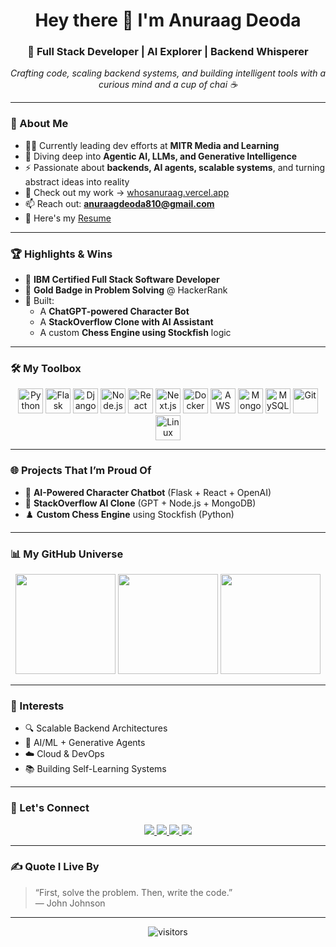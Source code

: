 <h1 align="center">Hey there 👋 I'm Anuraag Deoda</h1>
<h3 align="center">🚀 Full Stack Developer | AI Explorer | Backend Whisperer</h3>

<p align="center">
  <em>Crafting code, scaling backend systems, and building intelligent tools with a curious mind and a cup of chai ☕</em>
</p>

---

### 🧠 About Me

- 🧑‍💻 Currently leading dev efforts at **MITR Media and Learning**
- 🧠 Diving deep into **Agentic AI, LLMs, and Generative Intelligence**
- ⚡ Passionate about **backends, AI agents, scalable systems**, and turning abstract ideas into reality
- 💼 Check out my work → [whosanuraag.vercel.app](https://whosanuraag.vercel.app)
- 📫 Reach out: **anuraagdeoda810@gmail.com**
- 📄 Here's my [Resume](https://smallpdf.com/file#s=2619d5a6-b903-4e27-8582-98b81bd86f0f)

---

### 🏆 Highlights & Wins

- 🏅 **IBM Certified Full Stack Software Developer**
- 🥇 **Gold Badge in Problem Solving** @ HackerRank
- 🤖 Built:
  - A **ChatGPT-powered Character Bot**
  - A **StackOverflow Clone with AI Assistant**
  - A custom **Chess Engine using Stockfish** logic

---

### 🛠️ My Toolbox

<p align="center">
  <img src="https://cdn.jsdelivr.net/gh/devicons/devicon/icons/python/python-original.svg" height="40" alt="Python"/>
  <img src="https://cdn.jsdelivr.net/gh/devicons/devicon/icons/flask/flask-original.svg" height="40" alt="Flask"/>
  <img src="https://cdn.jsdelivr.net/gh/devicons/devicon/icons/django/django-plain.svg" height="40" alt="Django"/>
  <img src="https://cdn.jsdelivr.net/gh/devicons/devicon/icons/nodejs/nodejs-original.svg" height="40" alt="Node.js"/>
  <img src="https://cdn.jsdelivr.net/gh/devicons/devicon/icons/react/react-original.svg" height="40" alt="React"/>
  <img src="https://cdn.jsdelivr.net/gh/devicons/devicon/icons/nextjs/nextjs-original.svg" height="40" alt="Next.js"/>
  <img src="https://cdn.jsdelivr.net/gh/devicons/devicon/icons/docker/docker-original.svg" height="40" alt="Docker"/>
  <img src="https://cdn.jsdelivr.net/gh/devicons/devicon/icons/aws/aws-original.svg" height="40" alt="AWS"/>
  <img src="https://cdn.jsdelivr.net/gh/devicons/devicon/icons/mongodb/mongodb-original.svg" height="40" alt="MongoDB"/>
  <img src="https://cdn.jsdelivr.net/gh/devicons/devicon/icons/mysql/mysql-original.svg" height="40" alt="MySQL"/>
  <img src="https://cdn.jsdelivr.net/gh/devicons/devicon/icons/git/git-original.svg" height="40" alt="Git"/>
  <img src="https://cdn.jsdelivr.net/gh/devicons/devicon/icons/linux/linux-original.svg" height="40" alt="Linux"/>
</p>

---

### 🌐 Projects That I’m Proud Of

- 💬 **AI-Powered Character Chatbot** (Flask + React + OpenAI)
- 🧠 **StackOverflow AI Clone** (GPT + Node.js + MongoDB)
- ♟️ **Custom Chess Engine** using Stockfish (Python)

---

### 📊 My GitHub Universe

<div align="center">
  <img src="https://github-readme-stats.vercel.app/api?username=Anuraag-Deoda&show_icons=true&theme=radical" height="160"/>
  <img src="https://streak-stats.demolab.com?user=Anuraag-Deoda&theme=radical&hide_border=false" height="160"/>
  <img src="https://github-readme-stats.vercel.app/api/top-langs/?username=Anuraag-Deoda&layout=compact&theme=radical" height="160"/>
</div>

---

### 🚀 Interests

- 🔍 Scalable Backend Architectures
- 🤖 AI/ML + Generative Agents
- ☁️ Cloud & DevOps
- 📚 Building Self-Learning Systems

---

### 🤝 Let's Connect

<div align="center">
  <a href="https://www.linkedin.com/in/anuraag-deoda-2b9b62192/" target="_blank">
    <img src="https://img.shields.io/badge/LinkedIn-Connect-blue?logo=linkedin&style=for-the-badge"/>
  </a>
  <a href="mailto:anuraagdeoda810@gmail.com" target="_blank">
    <img src="https://img.shields.io/badge/Gmail-Mail Me-D14836?logo=gmail&style=for-the-badge"/>
  </a>
  <a href="https://www.hackerrank.com/anuraagdeoda810" target="_blank">
    <img src="https://img.shields.io/badge/HackerRank-Anuraag-2EC866?logo=hackerrank&style=for-the-badge"/>
  </a>
  <a href="https://www.instagram.com/anuraagdeoda08/" target="_blank">
    <img src="https://img.shields.io/badge/Instagram-Follow-E4405F?logo=instagram&style=for-the-badge"/>
  </a>
</div>

---

### ✍️ Quote I Live By

> “First, solve the problem. Then, write the code.”  
> — John Johnson

---

<p align="center">
  <img src="https://visitcount.itsvg.in/api?id=Anuraag-Deoda&label=Profile%20Views&color=6&icon=6&pretty=true" alt="visitors" />
</p>
